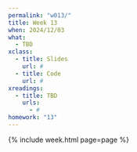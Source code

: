```yaml
---
permalink: "w013/"
title: Week 13
when: 2024/12/03
what:
  - TBD
xclass:
  - title: Slides
    url: #
  - title: Code
    url: #
xreadings:
  - title: TBD
    urls:
      - #
homework: "13"
---
```

{% include week.html page=page %}
